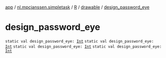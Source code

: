 [app](../../../index.md) / [nl.mpcjanssen.simpletask](../../index.md) / [R](../index.md) / [drawable](index.md) / [design_password_eye](.)

# design_password_eye

`static val design_password_eye: `[`Int`](https://kotlinlang.org/api/latest/jvm/stdlib/kotlin/-int/index.html)
`static val design_password_eye: `[`Int`](https://kotlinlang.org/api/latest/jvm/stdlib/kotlin/-int/index.html)
`static val design_password_eye: `[`Int`](https://kotlinlang.org/api/latest/jvm/stdlib/kotlin/-int/index.html)
`static val design_password_eye: `[`Int`](https://kotlinlang.org/api/latest/jvm/stdlib/kotlin/-int/index.html)